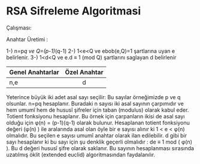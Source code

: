 # RSA Sifreleme Algoritmasi

Çalışması:

Anahtar Üretimi : 

1-) n=p*q ve Q=(p-1)*(q-1)
2-) 1<e<Q ve ebob(e,Q)=1 şartlarına uyan e belirlenir. 
3-) 1<d<Q ve e.d ≡ 1 (mod Q) şartlarını saglayan d belirlenir

| Genel Anahtarlar | Özel Anahtar  |
| -------------    | :------------:|
| n,e              | 		d	   |


Yeterince büyük iki adet asal sayı seçilir: Bu sayılar örneğimizde p ve q olsunlar.
n=pq hesaplanır. Buradaki n sayısı iki asal sayının çarpımıdır ve hem umumî hem de hususî şifreler için taban (modulus) olarak kabul eder.
Totient fonksiyonu hesaplanır. Bu örnek için çarpanların ikisi de asal sayı olduğu için φ(n) = (p-1)(q-1) olarak bulunur.
Hesaplanan totient fonksiyonu değeri (φ(n) ) ile aralarında asal olan öyle bir e sayısı alınır ki 1 < e < φ(n) olmalıdır. Bu seçilen e sayısı umumî anahtar olarak ilan edilebilir.
d gibi bir sayı hesaplanır ki bu sayı için şu denklik geçerli olmalıdır : de ≡ 1 mod ( φ(n) ). Bu d değeri hususî şifre olarak saklanır. Bu sayının hesaplanması sırasında uzatılmış öklit (extended euclid) algoritmasından faydalanılır.
